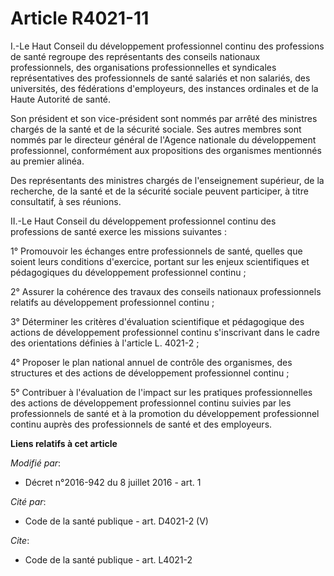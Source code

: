 # Article R4021-11

I.-Le Haut Conseil du développement professionnel continu des professions de santé regroupe des représentants des conseils
nationaux professionnels, des organisations professionnelles et syndicales représentatives des professionnels de santé
salariés et non salariés, des universités, des fédérations d'employeurs, des instances ordinales et de la Haute Autorité de
santé. 

Son président et son vice-président sont nommés par arrêté des ministres chargés de la santé et de la sécurité sociale. Ses
autres membres sont nommés par le directeur général de l'Agence nationale du développement professionnel, conformément aux
propositions des organismes mentionnés au premier alinéa. 

Des représentants des ministres chargés de l'enseignement supérieur, de la recherche, de la santé et de la sécurité sociale
peuvent participer, à titre consultatif, à ses réunions. 

II.-Le Haut Conseil du développement professionnel continu des professions de santé exerce les missions suivantes : 

1° Promouvoir les échanges entre professionnels de santé, quelles que soient leurs conditions d'exercice, portant sur les
enjeux scientifiques et pédagogiques du développement professionnel continu ; 

2° Assurer la cohérence des travaux des conseils nationaux professionnels relatifs au développement professionnel continu ; 

3° Déterminer les critères d'évaluation scientifique et pédagogique des actions de développement professionnel continu
s'inscrivant dans le cadre des orientations définies à l'article L. 4021-2 ; 

4° Proposer le plan national annuel de contrôle des organismes, des structures et des actions de développement professionnel
continu ; 

5° Contribuer à l'évaluation de l'impact sur les pratiques professionnelles des actions de développement professionnel
continu suivies par les professionnels de santé et à la promotion du développement professionnel continu auprès des
professionnels de santé et des employeurs.

**Liens relatifs à cet article**

_Modifié par_:

  - Décret n°2016-942 du 8 juillet 2016 - art. 1

_Cité par_:

  - Code de la santé publique - art. D4021-2 (V)

_Cite_:

  - Code de la santé publique - art. L4021-2
